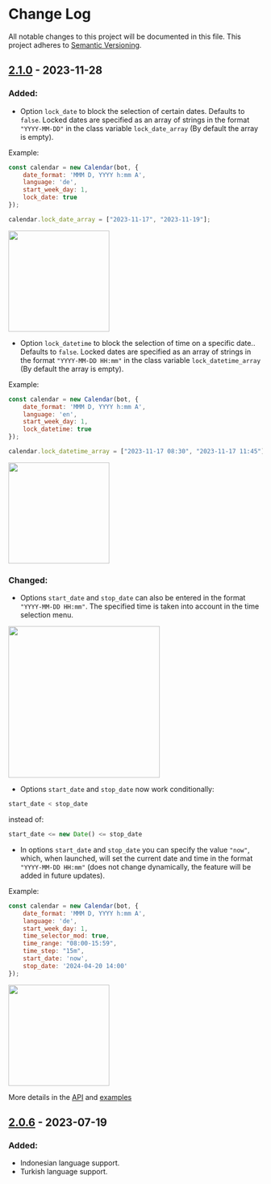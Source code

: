 
# Change Log

All notable changes to this project will be documented in this file.
This project adheres to [Semantic Versioning](http://semver.org/).

## [2.1.0](https://github.com/VDS13/telegram-inline-calendar/compare/2.0.6...2.1.0) - 2023-11-28

### Added:

* Option `lock_date` to block the selection of certain dates. Defaults to `false`.
Locked dates are specified as an array of strings in the format `"YYYY-MM-DD"` in the class variable `lock_date_array` (By default the array is empty).

Example:

```js
const calendar = new Calendar(bot, {
    date_format: 'MMM D, YYYY h:mm A',
    language: 'de',
    start_week_day: 1,
    lock_date: true
});

calendar.lock_date_array = ["2023-11-17", "2023-11-19"];
```
<div align="left">
<img src="https://github.com/VDS13/telegram-inline-calendar/blob/main/img/ex4.PNG" width="200"/>
</div>

* Option `lock_datetime` to block the selection of time on a specific date.. Defaults to `false`.
Locked dates are specified as an array of strings in the format `"YYYY-MM-DD HH:mm"` in the class variable `lock_datetime_array` (By default the array is empty).

Example:

```js
const calendar = new Calendar(bot, {
    date_format: 'MMM D, YYYY h:mm A',
    language: 'en',
    start_week_day: 1,
    lock_datetime: true
});

calendar.lock_datetime_array = ["2023-11-17 08:30", "2023-11-17 11:45"];
```
<div align="left">
<img src="https://github.com/VDS13/telegram-inline-calendar/blob/main/img/ex5.PNG" width="200"/>
</div>

### Changed:

* Options `start_date` and `stop_date` can also be entered in the format `"YYYY-MM-DD HH:mm"`. The specified time is taken into account in the time selection menu.
<div align="left">
<img src="https://github.com/VDS13/telegram-inline-calendar/blob/main/img/demo4.gif" width="300"/>
</div>

* Options `start_date` and `stop_date` now work conditionally:
```js
start_date < stop_date
```
instead of:
```js
start_date <= new Date() <= stop_date
```

* In options `start_date` and `stop_date` you can specify the value `"now"`, which, when launched, will set the current date and time in the format `"YYYY-MM-DD HH:mm"` (does not change dynamically, the feature will be added in future updates).

Example:

```js
const calendar = new Calendar(bot, {
    date_format: 'MMM D, YYYY h:mm A',
    language: 'de',
    start_week_day: 1,
    time_selector_mod: true,
    time_range: "08:00-15:59",
    time_step: "15m",
    start_date: 'now',
    stop_date: '2024-04-20 14:00'
});
```
<div align="left">
<img src="https://github.com/VDS13/telegram-inline-calendar/blob/main/img/ex6.PNG" width="200"/>
</div>

More details in the [API](https://github.com/VDS13/telegram-inline-calendar/blob/main/v2.x/API.md) and [examples](https://github.com/VDS13/telegram-inline-calendar/blob/main/v2.x/EXAMPLES.md)


## [2.0.6](https://github.com/VDS13/telegram-inline-calendar/compare/2.0.3...2.0.6) - 2023-07-19

### Added:

* Indonesian language support.
* Turkish language support.

